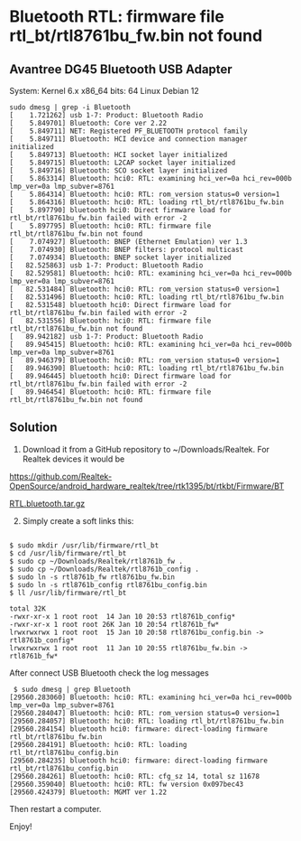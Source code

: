 # Bluetooth RTL: firmware file rtl_bt/rtl8761bu_fw.bin not found

## Avantree DG45 Bluetooth USB Adapter

System: Kernel 6.x x86_64 bits: 64 
Linux Debian 12 

```shell
sudo dmesg | grep -i Bluetooth
[    1.721262] usb 1-7: Product: Bluetooth Radio
[    5.849701] Bluetooth: Core ver 2.22
[    5.849711] NET: Registered PF_BLUETOOTH protocol family
[    5.849711] Bluetooth: HCI device and connection manager initialized
[    5.849713] Bluetooth: HCI socket layer initialized
[    5.849715] Bluetooth: L2CAP socket layer initialized
[    5.849716] Bluetooth: SCO socket layer initialized
[    5.863314] Bluetooth: hci0: RTL: examining hci_ver=0a hci_rev=000b lmp_ver=0a lmp_subver=8761
[    5.864314] Bluetooth: hci0: RTL: rom_version status=0 version=1
[    5.864316] Bluetooth: hci0: RTL: loading rtl_bt/rtl8761bu_fw.bin
[    5.897790] bluetooth hci0: Direct firmware load for rtl_bt/rtl8761bu_fw.bin failed with error -2
[    5.897795] Bluetooth: hci0: RTL: firmware file rtl_bt/rtl8761bu_fw.bin not found
[    7.074927] Bluetooth: BNEP (Ethernet Emulation) ver 1.3
[    7.074930] Bluetooth: BNEP filters: protocol multicast
[    7.074934] Bluetooth: BNEP socket layer initialized
[   82.525863] usb 1-7: Product: Bluetooth Radio
[   82.529581] Bluetooth: hci0: RTL: examining hci_ver=0a hci_rev=000b lmp_ver=0a lmp_subver=8761
[   82.531484] Bluetooth: hci0: RTL: rom_version status=0 version=1
[   82.531496] Bluetooth: hci0: RTL: loading rtl_bt/rtl8761bu_fw.bin
[   82.531548] bluetooth hci0: Direct firmware load for rtl_bt/rtl8761bu_fw.bin failed with error -2
[   82.531556] Bluetooth: hci0: RTL: firmware file rtl_bt/rtl8761bu_fw.bin not found
[   89.942182] usb 1-7: Product: Bluetooth Radio
[   89.945415] Bluetooth: hci0: RTL: examining hci_ver=0a hci_rev=000b lmp_ver=0a lmp_subver=8761
[   89.946379] Bluetooth: hci0: RTL: rom_version status=0 version=1
[   89.946390] Bluetooth: hci0: RTL: loading rtl_bt/rtl8761bu_fw.bin
[   89.946445] bluetooth hci0: Direct firmware load for rtl_bt/rtl8761bu_fw.bin failed with error -2
[   89.946454] Bluetooth: hci0: RTL: firmware file rtl_bt/rtl8761bu_fw.bin not found

```

## Solution

1. Download it from a GitHub repository to ~/Downloads/Realtek. For Realtek devices it would be 

https://github.com/Realtek-OpenSource/android_hardware_realtek/tree/rtk1395/bt/rtkbt/Firmware/BT

[RTL.bluetooth.tar.gz](https://github.com/alexcvc/howto_embedded/files/13928162/RTL.bluetooth.tar.gz)

2. Simply create a soft links this:

```shell

$ sudo mkdir /usr/lib/firmware/rtl_bt
$ cd /usr/lib/firmware/rtl_bt
$ sudo cp ~/Downloads/Realtek/rtl8761b_fw .
$ sudo cp ~/Downloads/Realtek/rtl8761b_config .
$ sudo ln -s rtl8761b_fw rtl8761bu_fw.bin
$ sudo ln -s rtl8761b_config rtl8761bu_config.bin
$ ll /usr/lib/firmware/rtl_bt

total 32K
-rwxr-xr-x 1 root root  14 Jan 10 20:53 rtl8761b_config*
-rwxr-xr-x 1 root root 26K Jan 10 20:54 rtl8761b_fw*
lrwxrwxrwx 1 root root  15 Jan 10 20:58 rtl8761bu_config.bin -> rtl8761b_config*
lrwxrwxrwx 1 root root  11 Jan 10 20:55 rtl8761bu_fw.bin -> rtl8761b_fw*
```

After connect USB Bluetooth check the log messages

```shell
 $ sudo dmesg | grep Bluetooth
[29560.283060] Bluetooth: hci0: RTL: examining hci_ver=0a hci_rev=000b lmp_ver=0a lmp_subver=8761
[29560.284047] Bluetooth: hci0: RTL: rom_version status=0 version=1
[29560.284057] Bluetooth: hci0: RTL: loading rtl_bt/rtl8761bu_fw.bin
[29560.284154] bluetooth hci0: firmware: direct-loading firmware rtl_bt/rtl8761bu_fw.bin
[29560.284191] Bluetooth: hci0: RTL: loading rtl_bt/rtl8761bu_config.bin
[29560.284235] bluetooth hci0: firmware: direct-loading firmware rtl_bt/rtl8761bu_config.bin
[29560.284261] Bluetooth: hci0: RTL: cfg_sz 14, total sz 11678
[29560.359040] Bluetooth: hci0: RTL: fw version 0x097bec43
[29560.424379] Bluetooth: MGMT ver 1.22

```

Then restart a computer.

Enjoy!
